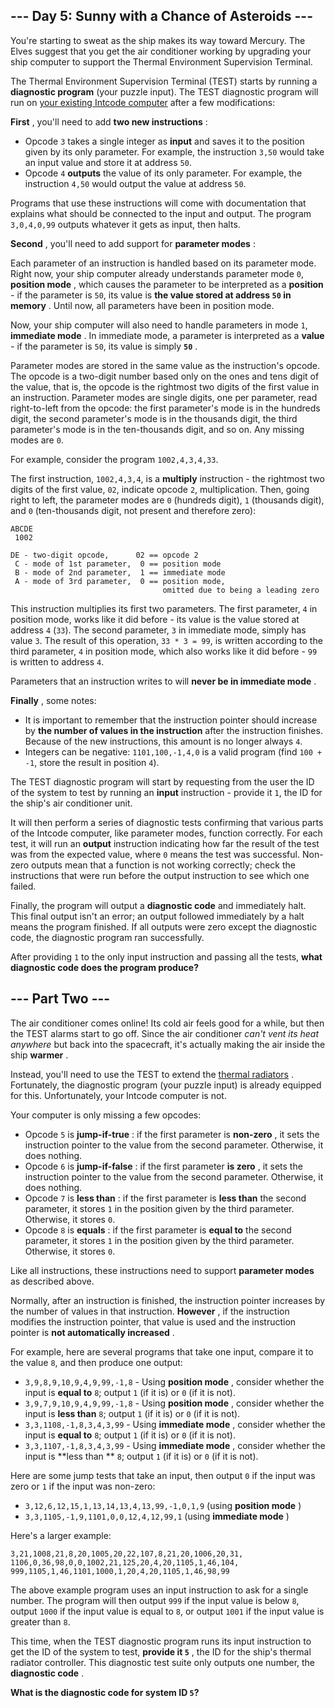 ## --- Day 5: Sunny with a Chance of Asteroids ---

You're starting to sweat as the ship makes its way toward Mercury.  The Elves suggest that you get the air conditioner working by upgrading your ship computer to support the Thermal Environment Supervision Terminal.

The Thermal Environment Supervision Terminal (TEST) starts by running a  **diagnostic program**  (your puzzle input).  The TEST diagnostic program will run on  [your existing Intcode computer](2)  after a few modifications:

 **First** , you'll need to add  **two new instructions** :

- Opcode `3` takes a single integer as  **input**  and saves it to the position given by its only parameter. For example, the instruction `3,50` would take an input value and store it at address `50`.
- Opcode `4` **outputs**  the value of its only parameter. For example, the instruction `4,50` would output the value at address `50`.


Programs that use these instructions will come with documentation that explains what should be connected to the input and output. The program `3,0,4,0,99` outputs whatever it gets as input, then halts.

 **Second** , you'll need to add support for  **parameter modes** :

Each parameter of an instruction is handled based on its parameter mode.  Right now, your ship computer already understands parameter mode `0`,  **position mode** , which causes the parameter to be interpreted as a  **position**  - if the parameter is `50`, its value is  **the value stored at address `50` in memory** . Until now, all parameters have been in position mode.

Now, your ship computer will also need to handle parameters in mode `1`,  **immediate mode** . In immediate mode, a parameter is interpreted as a  **value**  - if the parameter is `50`, its value is simply  **`50`** .

Parameter modes are stored in the same value as the instruction's opcode.  The opcode is a two-digit number based only on the ones and tens digit of the value, that is, the opcode is the rightmost two digits of the first value in an instruction. Parameter modes are single digits, one per parameter, read right-to-left from the opcode: the first parameter's mode is in the hundreds digit, the second parameter's mode is in the thousands digit, the third parameter's mode is in the ten-thousands digit, and so on. Any missing modes are `0`.

For example, consider the program `1002,4,3,4,33`.

The first instruction, `1002,4,3,4`, is a  **multiply**  instruction - the rightmost two digits of the first value, `02`, indicate opcode `2`, multiplication.  Then, going right to left, the parameter modes are `0` (hundreds digit), `1` (thousands digit), and `0` (ten-thousands digit, not present and therefore zero):
```
ABCDE
 1002

DE - two-digit opcode,      02 == opcode 2
 C - mode of 1st parameter,  0 == position mode
 B - mode of 2nd parameter,  1 == immediate mode
 A - mode of 3rd parameter,  0 == position mode,
                                  omitted due to being a leading zero
```

This instruction multiplies its first two parameters.  The first parameter, `4` in position mode, works like it did before - its value is the value stored at address `4` (`33`). The second parameter, `3` in immediate mode, simply has value `3`. The result of this operation, `33 * 3 = 99`, is written according to the third parameter, `4` in position mode, which also works like it did before - `99` is written to address `4`.

Parameters that an instruction writes to will  **never be in immediate mode** .

 **Finally** , some notes:

- It is important to remember that the instruction pointer should increase by  **the number of values in the instruction**  after the instruction finishes. Because of the new instructions, this amount is no longer always `4`.
- Integers can be negative: `1101,100,-1,4,0` is a valid program (find `100 + -1`, store the result in position `4`).


The TEST diagnostic program will start by requesting from the user the ID of the system to test by running an  **input**  instruction - provide it `1`, the ID for the ship's air conditioner unit.

It will then perform a series of diagnostic tests confirming that various parts of the Intcode computer, like parameter modes, function correctly. For each test, it will run an  **output**  instruction indicating how far the result of the test was from the expected value, where `0` means the test was successful.  Non-zero outputs mean that a function is not working correctly; check the instructions that were run before the output instruction to see which one failed.

Finally, the program will output a  **diagnostic code**  and immediately halt. This final output isn't an error; an output followed immediately by a halt means the program finished.  If all outputs were zero except the diagnostic code, the diagnostic program ran successfully.

After providing `1` to the only input instruction and passing all the tests,  **what diagnostic code does the program produce?** 
## --- Part Two ---

The air conditioner comes online! Its cold air feels good for a while, but then the TEST alarms start to go off. Since the air conditioner  *can't vent its heat anywhere*  but back into the spacecraft, it's actually making the air inside the ship  **warmer** .

Instead, you'll need to use the TEST to extend the  [thermal radiators](https://en.wikipedia.org/wiki/Spacecraft_thermal_control) . Fortunately, the diagnostic program (your puzzle input) is already equipped for this.  Unfortunately, your Intcode computer is not.

Your computer is only missing a few opcodes:

- Opcode `5` is  **jump-if-true** : if the first parameter is  **non-zero** , it sets the instruction pointer to the value from the second parameter. Otherwise, it does nothing.
- Opcode `6` is  **jump-if-false** : if the first parameter  **is zero** , it sets the instruction pointer to the value from the second parameter. Otherwise, it does nothing.
- Opcode `7` is  **less than** : if the first parameter is  **less than**  the second parameter, it stores `1` in the position given by the third parameter.  Otherwise, it stores `0`.
- Opcode `8` is  **equals** : if the first parameter is  **equal to**  the second parameter, it stores `1` in the position given by the third parameter.  Otherwise, it stores `0`.


Like all instructions, these instructions need to support  **parameter modes**  as described above.

Normally, after an instruction is finished, the instruction pointer increases by the number of values in that instruction.  **However** , if the instruction modifies the instruction pointer, that value is used and the instruction pointer is  **not automatically increased** .

For example, here are several programs that take one input, compare it to the value `8`, and then produce one output:

- `3,9,8,9,10,9,4,9,99,-1,8` - Using  **position mode** , consider whether the input is  **equal to** `8`; output `1` (if it is) or `0` (if it is not).
- `3,9,7,9,10,9,4,9,99,-1,8` - Using  **position mode** , consider whether the input is  **less than** `8`; output `1` (if it is) or `0` (if it is not).
- `3,3,1108,-1,8,3,4,3,99` - Using  **immediate mode** , consider whether the input is  **equal to** `8`; output `1` (if it is) or `0` (if it is not).
- `3,3,1107,-1,8,3,4,3,99` - Using  **immediate mode** , consider whether the input is  **less than ** `8`; output `1` (if it is) or `0` (if it is not).


Here are some jump tests that take an input, then output `0` if the input was zero or `1` if the input was non-zero:

- `3,12,6,12,15,1,13,14,13,4,13,99,-1,0,1,9` (using  **position mode** )
- `3,3,1105,-1,9,1101,0,0,12,4,12,99,1` (using  **immediate mode** )


Here's a larger example:
```
3,21,1008,21,8,20,1005,20,22,107,8,21,20,1006,20,31,
1106,0,36,98,0,0,1002,21,125,20,4,20,1105,1,46,104,
999,1105,1,46,1101,1000,1,20,4,20,1105,1,46,98,99
```

The above example program uses an input instruction to ask for a single number.  The program will then output `999` if the input value is below `8`, output `1000` if the input value is equal to `8`, or output `1001` if the input value is greater than `8`.

This time, when the TEST diagnostic program runs its input instruction to get the ID of the system to test,  **provide it `5`** , the ID for the ship's thermal radiator controller. This diagnostic test suite only outputs one number, the  **diagnostic code** .

 **What is the diagnostic code for system ID `5`?** 
